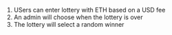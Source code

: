 1. USers can enter lottery with ETH based on a USD fee
2. An admin will choose when the lottery is over
3. The lottery will select a random winner